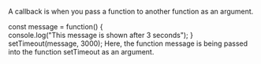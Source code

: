 
A callback is when you pass a function to another function as an argument.

const message = function() {  
    console.log("This message is shown after 3 seconds");
}
setTimeout(message, 3000);
Here, the function message is being passed into the function setTimeout as an argument.
